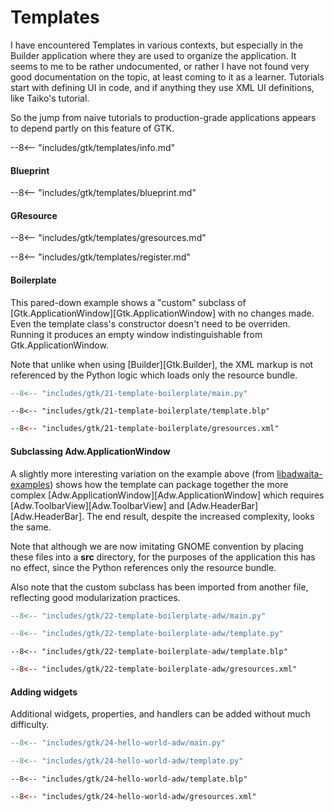 # Templates

I have encountered Templates in various contexts, but especially in the Builder application where they are used to organize the application.
It seems to me to be rather undocumented, or rather I have not found very good documentation on the topic, at least coming to it as a learner.
Tutorials start with defining UI in code, and if anything they use XML UI definitions, like Taiko's tutorial.

So the jump from naive tutorials to production-grade applications appears to depend partly on this feature of GTK.

--8<-- "includes/gtk/templates/info.md"

#### Blueprint

--8<-- "includes/gtk/templates/blueprint.md"

#### GResource

--8<-- "includes/gtk/templates/gresources.md"

--8<-- "includes/gtk/templates/register.md"

#### Boilerplate

This pared-down example shows a "custom" subclass of [Gtk.ApplicationWindow][Gtk.ApplicationWindow] with no changes made.
Even the template class's constructor doesn't need to be overriden.
Running it produces an empty window indistinguishable from Gtk.ApplicationWindow.

Note that unlike when using [Builder][Gtk.Builder], the XML markup is not referenced by the Python logic which loads only the resource bundle.


```py title="main.py"
--8<-- "includes/gtk/21-template-boilerplate/main.py"
```

```blueprint title="template.blp"
--8<-- "includes/gtk/21-template-boilerplate/template.blp"
```

```xml title="gresources.xml"
--8<-- "includes/gtk/21-template-boilerplate/gresources.xml"
```

#### Subclassing Adw.ApplicationWindow

A slightly more interesting variation on the example above (from [libadwaita-examples](https://github.com/FelisDiligens/libadwaita-examples)) shows how the template can package together the more complex [Adw.ApplicationWindow][Adw.ApplicationWindow] which requires [Adw.ToolbarView][Adw.ToolbarView] and [Adw.HeaderBar][Adw.HeaderBar].
The end result, despite the increased complexity, looks the same.

Note that although we are now imitating GNOME convention by placing these files into a **src** directory, for the purposes of the application this has no effect, since the Python references only the resource bundle.

Also note that the custom subclass has been imported from another file, reflecting good modularization practices.


```py title="src/main.py"
--8<-- "includes/gtk/22-template-boilerplate-adw/main.py"
```

```py title="src/template.py"
--8<-- "includes/gtk/22-template-boilerplate-adw/template.py"
```

```blueprint title="src/template.blp"
--8<-- "includes/gtk/22-template-boilerplate-adw/template.blp"
```

```xml title="src/gresources.xml"
--8<-- "includes/gtk/22-template-boilerplate-adw/gresources.xml"
```

#### Adding widgets

Additional widgets, properties, and handlers can be added without much difficulty.

```py title="src/main.py"
--8<-- "includes/gtk/24-hello-world-adw/main.py"
```

```py title="src/template.py"
--8<-- "includes/gtk/24-hello-world-adw/template.py"
```

```blueprint title="src/template.blp"
--8<-- "includes/gtk/24-hello-world-adw/template.blp"
```

```xml title="src/gresources.xml"
--8<-- "includes/gtk/24-hello-world-adw/gresources.xml"
```

